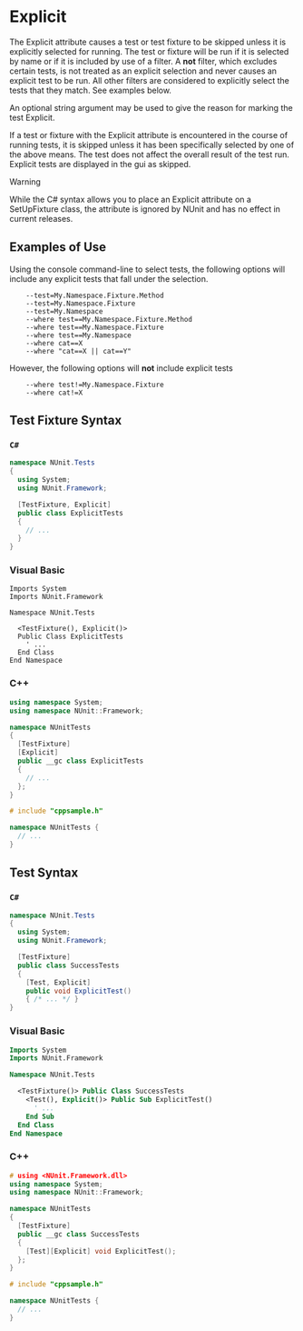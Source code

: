# Explicit

The Explicit attribute causes a test or test fixture to be skipped unless it is explicitly selected for running. The
test or fixture will be run if it is selected by name or if it is included by use of a filter. A **not** filter, which
excludes certain tests, is not treated as an explicit selection and never causes an explicit test to be run. All other
filters are considered to explicitly select the tests that they match. See examples below.

An optional string argument may be used to give the reason for marking the test Explicit.

If a test or fixture with the Explicit attribute is encountered in the course of running tests, it is skipped unless it
has been specifically selected by one of the above means. The test does not affect the overall result of the test run.
Explicit tests are displayed in the gui as skipped.

> [!WARNING]
> While the C# syntax allows you to place an Explicit attribute on a SetUpFixture class, the attribute is
> ignored by NUnit and has no effect in current releases.

## Examples of Use

Using the console command-line to select tests, the following options will include any explicit tests that fall under
the selection.

```none
    --test=My.Namespace.Fixture.Method
    --test=My.Namespace.Fixture
    --test=My.Namespace
    --where test==My.Namespace.Fixture.Method
    --where test==My.Namespace.Fixture
    --where test==My.Namespace
    --where cat==X
    --where "cat==X || cat==Y"
```

However, the following options will **not** include explicit tests

```none
    --where test!=My.Namespace.Fixture
    --where cat!=X
```

## Test Fixture Syntax

### `C#`

```csharp
namespace NUnit.Tests
{
  using System;
  using NUnit.Framework;

  [TestFixture, Explicit]
  public class ExplicitTests
  {
    // ...
  }
}
```

### Visual Basic

```VB
Imports System
Imports NUnit.Framework

Namespace NUnit.Tests

  <TestFixture(), Explicit()>
  Public Class ExplicitTests
    ' ...
  End Class
End Namespace
```

### C++

```cpp
using namespace System;
using namespace NUnit::Framework;

namespace NUnitTests
{
  [TestFixture]
  [Explicit]
  public __gc class ExplicitTests
  {
    // ...
  };
}

# include "cppsample.h"

namespace NUnitTests {
  // ...
}
```

## Test Syntax

### `C#`

```csharp
namespace NUnit.Tests
{
  using System;
  using NUnit.Framework;

  [TestFixture]
  public class SuccessTests
  {
    [Test, Explicit]
    public void ExplicitTest()
    { /* ... */ }
}
```

### Visual Basic

```vb
Imports System
Imports NUnit.Framework

Namespace NUnit.Tests

  <TestFixture()> Public Class SuccessTests
    <Test(), Explicit()> Public Sub ExplicitTest()
      ' ...
    End Sub
  End Class
End Namespace
```

### C++

```cpp
# using <NUnit.Framework.dll>
using namespace System;
using namespace NUnit::Framework;

namespace NUnitTests
{
  [TestFixture]
  public __gc class SuccessTests
  {
    [Test][Explicit] void ExplicitTest();
  };
}

# include "cppsample.h"

namespace NUnitTests {
  // ...
}
```
